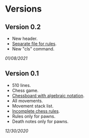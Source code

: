 # Versions
## Version 0.2
* New header.
* [Separate file for rules](https://en.wikipedia.org/wiki/Rules_of_chess).
* New "cls" command.

*01/08/2021*
## Version 0.1
* 510 lines.
* Chess game.
* [Chessboard with algebraic notation](https://en.wikipedia.org/wiki/Algebraic_notation_(chess)#:~:text=Algebraic%20notation%20(or%20AN)%20is,books%2C%20magazines%2C%20and%20newspapers.).
* All movements.
* Movement stack list.
* [Incomplete chess rules](https://en.wikipedia.org/wiki/Rules_of_chess).
* Rules only for pawns.
* Death notes only for pawns.

*12/30/2020*
